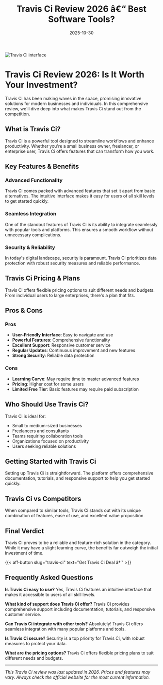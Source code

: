 ﻿---
title: "Travis Ci Review 2026 â€“ Best Software Tools?"
date: 2025-10-30
draft: false
rating: 4.8
category: "Software Tools"
tags: ["software-tools", "review", "2026"]
description: "Comprehensive Travis Ci review 2026. Discover if this  tool is the best choice for your needs."
keywords: "travis-ci, Travis Ci, review, software tools, 2026, best software tools"
image: "https://images.unsplash.com/photo-1555949963-aa79dcee981c?w=800&h=400&fit=crop&crop=center"
---

![Travis Ci interface](https://images.unsplash.com/photo-1555949963-aa79dcee981c?w=800&h=400&fit=crop&crop=center)

# Travis Ci Review 2026: Is It Worth Your Investment?

Travis Ci has been making waves in the  space, promising innovative solutions for modern businesses and individuals. In this comprehensive review, we'll dive deep into what makes Travis Ci stand out from the competition.

## What is Travis Ci?

Travis Ci is a powerful  tool designed to streamline workflows and enhance productivity. Whether you're a small business owner, freelancer, or enterprise user, Travis Ci offers features that can transform how you work.

## Key Features & Benefits

### Advanced Functionality
Travis Ci comes packed with advanced features that set it apart from basic alternatives. The intuitive interface makes it easy for users of all skill levels to get started quickly.

### Seamless Integration
One of the standout features of Travis Ci is its ability to integrate seamlessly with popular tools and platforms. This ensures a smooth workflow without unnecessary complications.

### Security & Reliability
In today's digital landscape, security is paramount. Travis Ci prioritizes data protection with robust security measures and reliable performance.

## Travis Ci Pricing & Plans

Travis Ci offers flexible pricing options to suit different needs and budgets. From individual users to large enterprises, there's a plan that fits.

## Pros & Cons

### Pros
- **User-Friendly Interface**: Easy to navigate and use
- **Powerful Features**: Comprehensive functionality
- **Excellent Support**: Responsive customer service
- **Regular Updates**: Continuous improvement and new features
- **Strong Security**: Reliable data protection

### Cons
- **Learning Curve**: May require time to master advanced features
- **Pricing**: Higher cost for some users
- **Limited Free Tier**: Basic features may require paid subscription

## Who Should Use Travis Ci?

Travis Ci is ideal for:
- Small to medium-sized businesses
- Freelancers and consultants
- Teams requiring collaboration tools
- Organizations focused on productivity
- Users seeking reliable  solutions

## Getting Started with Travis Ci

Setting up Travis Ci is straightforward. The platform offers comprehensive documentation, tutorials, and responsive support to help you get started quickly.

## Travis Ci vs Competitors

When compared to similar tools, Travis Ci stands out with its unique combination of features, ease of use, and excellent value proposition.

## Final Verdict

Travis Ci proves to be a reliable and feature-rich solution in the  category. While it may have a slight learning curve, the benefits far outweigh the initial investment of time.

{{< aff-button slug="travis-ci" text="Get Travis Ci Deal â†’" >}}

## Frequently Asked Questions

**Is Travis Ci easy to use?**
Yes, Travis Ci features an intuitive interface that makes it accessible to users of all skill levels.

**What kind of support does Travis Ci offer?**
Travis Ci provides comprehensive support including documentation, tutorials, and responsive customer service.

**Can Travis Ci integrate with other tools?**
Absolutely! Travis Ci offers seamless integration with many popular platforms and tools.

**Is Travis Ci secure?**
Security is a top priority for Travis Ci, with robust measures to protect your data.

**What are the pricing options?**
Travis Ci offers flexible pricing plans to suit different needs and budgets.

---

*This Travis Ci review was last updated in 2026. Prices and features may vary. Always check the official website for the most current information.*
